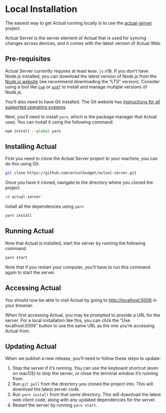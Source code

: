 # Local Installation

The easiest way to get Actual running locally is to use the [actual-server](https://github.com/actualbudget/actual-server) project.

Actual Server is the server element of Actual that is used for syncing changes across devices, and it comes with the latest version of Actual Web.

## Pre-requisites

Actual Server currently requires at least `Node.js` v18. If you don’t have Node.js installed, you can download the latest version of Node.js from the [Node.js website](https://nodejs.org/en/download) (we recommend downloading the “LTS” version). Consider using a tool like [`nvm`](https://github.com/nvm-sh/nvm) or [`asdf`](https://asdf-vm.com) to install and manage multiple versions of Node.js.

You’ll also need to have Git installed. The Git website has [instructions for all supported operating systems](https://git-scm.com/download).

Next, you’ll need to install `yarn`, which is the package manager that Actual uses. You can install it using the following command:

```js
npm install --global yarn
```

## Installing Actual

First you need to clone the Actual Server project to your machine, you can do this using Git.

```bash
git clone https://github.com/actualbudget/actual-server.git
```

Once you have it cloned, navigate to the directory where you cloned the project

```bash
cd actual-server
```

Install all the dependencies using `yarn`

```bash
yarn install
```

## Running Actual

Now that Actual is installed, start the server by running the following command:

```bash
yarn start
```

Note that if you restart your computer, you’ll have to run this command again to start the server.

## Accessing Actual

You should now be able to visit Actual by going to [http://localhost:5006](http://localhost:5006) in your browser.

When first accessing Actual, you may be prompted to provide a URL for the server. For a local installation like this, you can click the “Use localhost:5006” button to use the same URL as the one you’re accessing Actual from.

## Updating Actual

When we publish a new release, you’ll need to follow these steps to update:

1. Stop the server if it’s running. You can use the keyboard shortcut <Key mod="ctrl" k="c" /> (even on macOS) to stop the server, or close the terminal window it’s running from.
2. Run `git pull` from the directory you cloned the project into. This will download the latest server code.
3. Run `yarn install` from that same directory. This will download the latest web client code, along with any updated dependencies for the server.
4. Restart the server by running `yarn start`.
